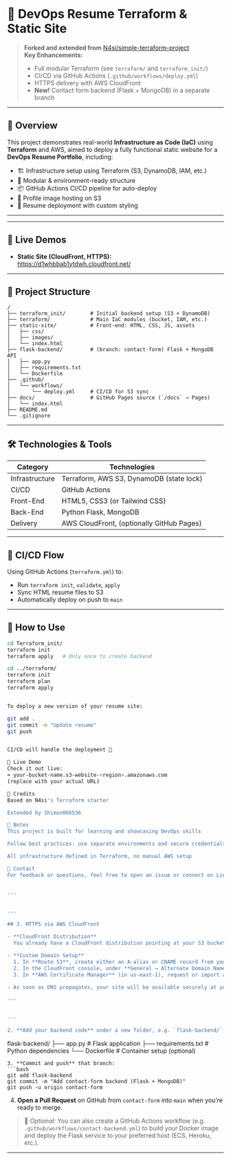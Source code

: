 # 🚀 DevOps Resume Terraform & Static Site

> **Forked and extended from** [N4si/simple-terraform-project](https://github.com/N4si/simple-terraform-project)  
> **Key Enhancements:**  
> - Full modular Terraform (see `terraform/` and `terraform_init/`)  
> - CI/CD via GitHub Actions (`.github/workflows/deploy.yml`)  
> - HTTPS delivery with AWS CloudFront  
> - **New!** Contact form backend (Flask + MongoDB) in a separate branch

---

## 🚀 Overview

This project demonstrates real-world **Infrastructure as Code (IaC)** using **Terraform** and AWS, aimed to deploy a fully functional static website for a **DevOps Resume Portfolio**, including:

- 🏗️ Infrastructure setup using Terraform (S3, DynamoDB, IAM, etc.)
- 📂 Modular & environment-ready structure
- 📦 GitHub Actions CI/CD pipeline for auto-deploy
- 📸 Profile image hosting on S3
- 💼 Resume deployment with custom styling

---

---

## 🔗 Live Demos

- **Static Site (CloudFront, HTTPS):**  
  https://d1whbbab1ytdwh.cloudfront.net/  


---

## 📁 Project Structure


```text
/
├── terraform_init/        # Initial backend setup (S3 + DynamoDB)
├── terraform/             # Main IaC modules (bucket, IAM, etc.)
├── static-site/           # Front-end: HTML, CSS, JS, assets
│   ├── css/
│   ├── images/
│   └── index.html
├── flask-backend/         # (branch: contact-form) Flask + MongoDB API
│   ├── app.py
│   ├── requirements.txt
│   └── Dockerfile
├── .github/
│   └── workflows/
│       └── deploy.yml     # CI/CD for S3 sync
├── docs/                  # GitHub Pages source (`/docs` → Pages)
│   └── index.html
├── README.md
└── .gitignore
```

---
## 🛠️ Technologies & Tools

|   Category    |            Technologies                |
|---------------|----------------------------------------|
| Infrastructure| Terraform, AWS S3, DynamoDB (state lock)
|    CI/CD      | GitHub Actions                         |
|  Front-End    | HTML5, CSS3 (or Tailwind CSS)          |
|   Back-End    | Python Flask, MongoDB                  |
|   Delivery    | AWS CloudFront, (optionally GitHub Pages)
---

## 🔄 CI/CD Flow

Using GitHub Actions (`terraform.yml`) to:
- Run `terraform init`, `validate`, `apply`
- Sync HTML resume files to S3
- Automatically deploy on push to `main`

---

## 🧪 How to Use

```bash
cd Terraform_init/
terraform init
terraform apply   # Only once to create backend

cd ../terraform/
terraform init
terraform plan
terraform apply


To deploy a new version of your resume site:

git add .
git commit -m "Update resume"
git push


CI/CD will handle the deployment 🎉

📸 Live Demo
Check it out live:
➡️ your-bucket-name.s3-website-<region>.amazonaws.com
(replace with your actual URL)

🧠 Credits
Based on N4si's Terraform starter

Extended by Shimon066536

📌 Notes
This project is built for learning and showcasing DevOps skills

Follow best practices: use separate environments and secure credentials

All infrastructure defined in Terraform, no manual AWS setup

📮 Contact
For feedback or questions, feel free to open an issue or connect on LinkedIn


---


---

## 3. HTTPS via AWS CloudFront

- **CloudFront Distribution**  
  You already have a CloudFront distribution pointing at your S3 bucket as its origin.

- **Custom Domain Setup**  
  1. In **Route 53**, create either an A-alias or CNAME record from your custom domain (e.g. `resume.yoursite.com`) to your CloudFront distribution’s domain name.  
  2. In the CloudFront console, under **General → Alternate Domain Names (CNAMEs)**, add your custom domain.  
  3. In **AWS Certificate Manager** (in us-east-1), request or import a TLS certificate covering your domain and attach it to the distribution under **Custom SSL Certificate**.

- As soon as DNS propagates, your site will be available securely at your custom URL.

---


---

2. **Add your backend code** under a new folder, e.g. `flask-backend/`:
   ```
   flask-backend/
   ├── app.py             # Flask application
   ├── requirements.txt   # Python dependencies
   └── Dockerfile         # Container setup (optional)
   ```
3. **Commit and push** that branch:
   ```bash
   git add flask-backend
   git commit -m "Add contact-form backend (Flask + MongoDB)"
   git push -u origin contact-form
   ```
4. **Open a Pull Request** on GitHub from `contact-form` into `main` when you’re ready to merge.  

> 🔧 _Optional:_ You can also create a GitHub Actions workflow (e.g. `.github/workflows/contact-backend.yml`) to build your Docker image and deploy the Flask service to your preferred host (ECS, Heroku, etc.).

---
